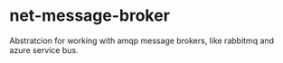 # net-message-broker
Abstratcion for working with amqp message brokers, like rabbitmq and azure service bus.
